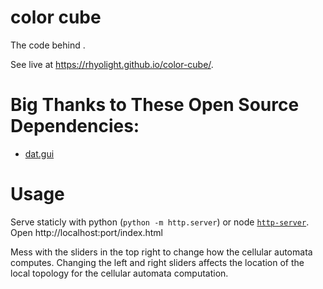 # color cube

The code behind .

See live at https://rhyolight.github.io/color-cube/.

# Big Thanks to These Open Source Dependencies:

- [dat.gui](https://workshop.chromeexperiments.com/examples/gui)

# Usage

Serve staticly with python (`python -m http.server`) or node [`http-server`](https://www.npmjs.com/package/http-server). Open http://localhost:port/index.html

Mess with the sliders in the top right to change how the cellular automata computes. Changing the left and right sliders affects the location of the local topology for the cellular automata computation.